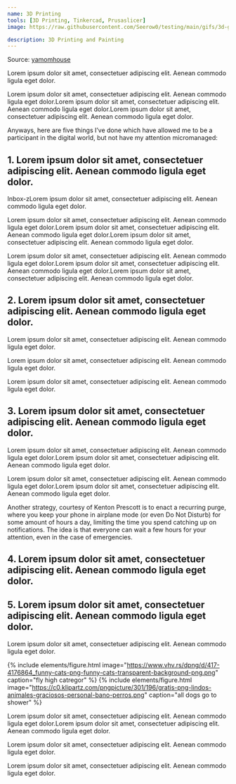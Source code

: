 ```yaml
---
name: 3D Printing
tools: [3D Printing, Tinkercad, Prusaslicer]
image: https://raw.githubusercontent.com/Seerow0/testing/main/gifs/3d-gif.gif

description: 3D Printing and Painting
---
```


Source: [yamomhouse](google.com)

Lorem ipsum dolor sit amet, consectetuer adipiscing elit. Aenean commodo ligula eget dolor.

Lorem ipsum dolor sit amet, consectetuer adipiscing elit. Aenean commodo ligula eget dolor.Lorem ipsum dolor sit amet, consectetuer adipiscing elit. Aenean commodo ligula eget dolor.Lorem ipsum dolor sit amet, consectetuer adipiscing elit. Aenean commodo ligula eget dolor.

Anyways, here are five things I’ve done which have allowed me to be a participant in the digital world, but not have my attention micromanaged:

## 1. Lorem ipsum dolor sit amet, consectetuer adipiscing elit. Aenean commodo ligula eget dolor.

Inbox-zLorem ipsum dolor sit amet, consectetuer adipiscing elit. Aenean commodo ligula eget dolor.

Lorem ipsum dolor sit amet, consectetuer adipiscing elit. Aenean commodo ligula eget dolor.Lorem ipsum dolor sit amet, consectetuer adipiscing elit. Aenean commodo ligula eget dolor.Lorem ipsum dolor sit amet, consectetuer adipiscing elit. Aenean commodo ligula eget dolor.

Lorem ipsum dolor sit amet, consectetuer adipiscing elit. Aenean commodo ligula eget dolor.Lorem ipsum dolor sit amet, consectetuer adipiscing elit. Aenean commodo ligula eget dolor.Lorem ipsum dolor sit amet, consectetuer adipiscing elit. Aenean commodo ligula eget dolor.

## 2. Lorem ipsum dolor sit amet, consectetuer adipiscing elit. Aenean commodo ligula eget dolor.

Lorem ipsum dolor sit amet, consectetuer adipiscing elit. Aenean commodo ligula eget dolor.

Lorem ipsum dolor sit amet, consectetuer adipiscing elit. Aenean commodo ligula eget dolor.

Lorem ipsum dolor sit amet, consectetuer adipiscing elit. Aenean commodo ligula eget dolor.

## 3. Lorem ipsum dolor sit amet, consectetuer adipiscing elit. Aenean commodo ligula eget dolor.

Lorem ipsum dolor sit amet, consectetuer adipiscing elit. Aenean commodo ligula eget dolor.Lorem ipsum dolor sit amet, consectetuer adipiscing elit. Aenean commodo ligula eget dolor.

Lorem ipsum dolor sit amet, consectetuer adipiscing elit. Aenean commodo ligula eget dolor.Lorem ipsum dolor sit amet, consectetuer adipiscing elit. Aenean commodo ligula eget dolor.

Another strategy, courtesy of Kenton Prescott is to enact a recurring purge, where you keep your phone in airplane mode (or even Do Not Disturb) for some amount of hours a day, limiting the time you spend catching up on notifications. The idea is that everyone can wait a few hours for your attention, even in the case of emergencies.

## 4. Lorem ipsum dolor sit amet, consectetuer adipiscing elit. Aenean commodo ligula eget dolor.

## 5. Lorem ipsum dolor sit amet, consectetuer adipiscing elit. Aenean commodo ligula eget dolor.

Lorem ipsum dolor sit amet, consectetuer adipiscing elit. Aenean commodo ligula eget dolor.

{% include elements/figure.html image="https://www.vhv.rs/dpng/d/417-4176864_funny-cats-png-funny-cats-transparent-background-png.png" caption="fly high catregor" %}
{% include elements/figure.html image="https://c0.klipartz.com/pngpicture/301/196/gratis-png-lindos-animales-graciosos-personal-bano-perros.png" caption="all dogs go to shower" %}

Lorem ipsum dolor sit amet, consectetuer adipiscing elit. Aenean commodo ligula eget dolor.Lorem ipsum dolor sit amet, consectetuer adipiscing elit. Aenean commodo ligula eget dolor.

Lorem ipsum dolor sit amet, consectetuer adipiscing elit. Aenean commodo ligula eget dolor.

Lorem ipsum dolor sit amet, consectetuer adipiscing elit. Aenean commodo ligula eget dolor.
